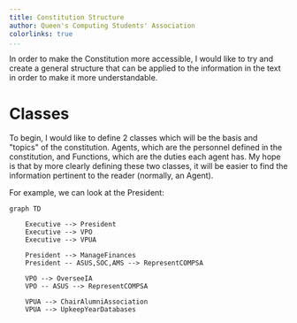 ```yaml
---
title: Constitution Structure
author: Queen's Computing Students' Association
colorlinks: true
...
```


In order to make the Constitution more accessible, I would like to try and
create a general structure that can be applied to the information in the 
text in order to make it more understandable.

# Classes

To begin, I would like to define 2 classes which will be the basis and "topics"
of the constitution. Agents, which are the personnel defined in the
constitution, and Functions, which are the duties each agent has. My hope is
that by more clearly defining these two classes, it will be easier to find the
information pertinent to the reader (normally, an Agent).

For example, we can look at the President:

```mermaid
graph TD

    Executive --> President
    Executive --> VPO
    Executive --> VPUA

    President --> ManageFinances
    President -- ASUS,SOC,AMS --> RepresentCOMPSA

    VPO --> OverseeIA
    VPO -- ASUS --> RepresentCOMPSA

    VPUA --> ChairAlumniAssociation
    VPUA --> UpkeepYearDatabases
```
